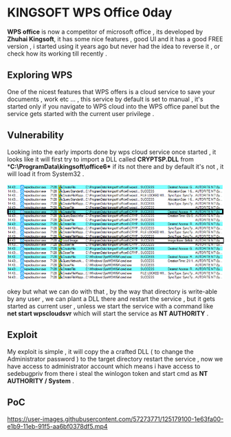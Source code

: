 # KINGSOFT WPS Office 0day 
**WPS office** is now a competitor of microsoft office , its developed by **Zhuhai Kingsoft**, it has some nice features , good UI and it has a good FREE version , i started using it years ago but never had the idea to reverse it , or check how its working till recently .

## Exploring WPS 
One of the nicest features that WPS offers is a cloud service to save your documents , work etc ... , this service by default is set to manual , it's started only if you navigate to WPS cloud into the WPS office panel but the service gets started with the current user privilege . 
## Vulnerability 
Looking into the early imports done by wps cloud service once started , it looks like it will first try to import a DLL called  **CRYPTSP.DLL** from ***C:\ProgramData\kingsoft\office6\*** if its not there and by default it's not , it will load it from System32 . <br/><br/>
<img src="/assets/process_monitor.PNG"/><br/><br/>
okey but what we can do with that , by the way that directory is write-able by any user , we can plant a DLL there and restart the service , but it gets started as current user , unless we start the service with a command like **net start wpscloudsvr** which will start the service as **NT AUTHORITY** . 
## Exploit
My exploit is simple , it will copy the a crafted DLL ( to change the Administrator password ) to the target directory restart the service , now we have access to administrator account which means i have access to sedebugpriv from there i steal the winlogon token and start cmd as **NT AUTHORITY / System** . <br/>
## PoC 


https://user-images.githubusercontent.com/57273771/125179100-1e63fa00-e1b9-11eb-91f5-aa6bf0378df5.mp4


